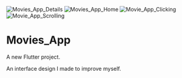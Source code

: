 ![Movies_App_Details](https://user-images.githubusercontent.com/94606699/144444000-57b96b62-0d01-4dd1-9023-bd118672a998.png)
![Movies_App_Home](https://user-images.githubusercontent.com/94606699/144444023-d6e03532-d3b8-42fa-9c86-0f4f54165419.png)
![Movie_App_Clicking](https://user-images.githubusercontent.com/94606699/144443179-641c003a-7c7c-45a1-9a74-c0b8063ad50f.gif)
![Movie_App_Scrolling](https://user-images.githubusercontent.com/94606699/144443215-ca435a93-39c5-4b25-b470-c746d041ea25.gif)
# Movies_App

A new Flutter project.

An interface design I made to improve myself.
